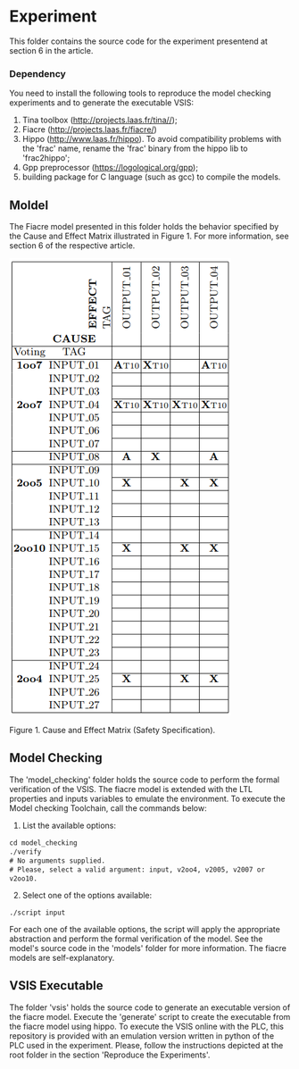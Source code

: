 # Experiment

This folder contains the source code for the experiment presentend at section 6 in the article.

### Dependency

You need to install the following tools to reproduce the model checking experiments and to generate the executable VSIS:

1. Tina toolbox (http://projects.laas.fr/tina//);
2. Fiacre (http://projects.laas.fr/fiacre/)
3. Hippo (http://www.laas.fr/hippo). To avoid compatibility problems with the 'frac' name, rename the 'frac' binary from the hippo lib to 'frac2hippo';
4. Gpp preprocessor (https://logological.org/gpp);
5. building package for C language (such as gcc) to compile the models.

## Moldel

The Fiacre model presented in this folder holds the behavior specified by the Cause and Effect Matrix illustrated in Figure 1. For more information, see section 6 of the respective article.

![MCE](../../imgs/mce_oilngas.png)

Figure 1. Cause and Effect Matrix (Safety Specification).

## Model Checking

The 'model_checking' folder holds the source code to perform the formal verification of the VSIS. The fiacre model is extended with the LTL properties and inputs variables to emulate the environment. To execute the Model checking Toolchain, call the commands below:

1. List the available options:

```
cd model_checking
./verify
# No arguments supplied.
# Please, select a valid argument: input, v2oo4, v2005, v2007 or v2oo10.
```

2. Select one of the options available:

```
./script input
```

For each one of the available options, the script will apply the appropriate abstraction and perform the formal verification of the model. See the model's source code in the 'models' folder for more information. The fiacre models are self-explanatory.

## VSIS Executable

The folder 'vsis' holds the source code to generate an executable version of the fiacre model. Execute the 'generate' script to create the executable from the fiacre model using hippo. To execute the VSIS online with the PLC, this repository is provided with an emulation version written in python of the PLC used in the experiment. Please, follow the instructions depicted at the root folder in the section 'Reproduce the Experiments'.
